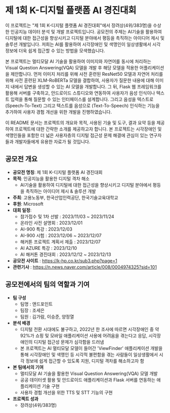 # 제 1회 K-디지털 플랫폼 AI 경진대회
이 프로젝트는 "제 1회 K-디지털 플랫폼 AI 경진대회"에서 장려상(4위/383명)을 수상한 인공지능 데이터 분석 및 개발 프로젝트입니다. 공모전의 주제는 AI기술을 활용하여 디지털에 대한 접근성을 향상시키고 디지털 분야에서 평등을 촉직하는 아이디어 제시 및 솔루션 개발입니다. 저희는 AI를 활용하여 시각장애인 및 색맹인이 일상생활에서 시각 정보에 더욱 쉽게 접근할 수 있는 방법을 모색했습니다.

본 프로젝트는 멀티모달 AI 기술을 활용하여 이미지와 자연어를 동시에 처리하는 Visual Question Answering(VQA) 모델을 개발 후 해당 모델을 적용한 어플리케이션을 제안합니다. 먼저 이미지 처리를 위해 사전 훈련된 ResNet50 모델과 자연어 처리를 위해 사전 훈련된 XLM-RoBERTa 모델을 결합하여, 사용자가 질문한 내용에 대해 이미지 내에서 답변을 생성할 수 있는 AI 모델을 개발합니다. 그 뒤, Flask 웹 프레임워크를 활용해 서버를 구축하고, 안드로이드 스튜디오와 연동하여 사용자가 음성 인식이나 텍스트 입력을 통해 질문할 수 있는 인터페이스를 설계합니다. 그리고 음성을 텍스트로 (Speech-To-Text) 그리고 텍스트를 음성으로 (Text-To-Speech) 인식하는 기능을 추가하여 사용자 경험 개선을 위한 개발을 진행하였습니다.

이 README 문서는 프로젝트의 개요와 목적, 사용된 기술 및 도구, 결과 요약 등을 제공하여 프로젝트에 대한 간략한 소개를 제공하고자 합니다. 본 프로젝트는 시각장애인 및 색맹인들을 포함한 더 넓은 사용자층의 디지털 접근성 문제 해결에 관심이 있는 연구자들과 개발자들에게 유용한 자료가 될 것입니다.

## 공모전 개요
  - <b>공모전 명칭</b>: 제 1회 K-디지털 플랫폼 AI 경진대회
  - <b>목적</b>: 인공지능을 활용한 디지털 격차 해소
    - AI기술을 활용하여 디지털에 대한 접근성을 향상시키고 디지털 분야에서 평등을 촉직하는 아이디어 제시 & 솔루션 개발
  - <b>주최</b>: 고용노동부, 한국산업인력공단, 한국기술교육대학교
  - <b>후원</b>: Microsoft 
  - <b>대회 일정</b>:
    - 참가접수 및 1차 선발 : 2023/11/03 ~ 2023/11/24
    - 온라인 사전 설명회 : 2023/12/01
    - AI-900 특강 : 2023/12/03
    - AI-900 시험 : 2023/12/06 ~ 2023/12/07
    - 해커톤 프로젝트 계획서 제출 : 2023/12/07
    - AI AZURE 특강 : 2023/12/10
    - AI 해커톤 경진대회 : 2023/12/12 ~ 2023/12/13
  - <b>공모전 사이트</b> : https://k-hp.co.kr/sub3.php?page=1
  - <b>관련기사</b> : https://n.news.naver.com/article/008/0004974325?sid=101

## 공모전에서의 팀의 역할과 기여
- <b>팀 구성</b>
  - 팀명 : 앤드포인트
  - 팀장 : 조세은
  - 팀원 : 김가람, 이승준, 양정열
- <b>분석 배경</b>
  - 디지털 전환 시대에도 불구하고, 2022년 한 조사에 따르면 시각장애인 중 약 92%가 쇼핑 및 모바일 애플리케이션 사용에 어려움을 겪는다고 응답, 시각장애인의 디지털 접근성 문제가 심각함을 드러냄
  - 본 프로젝트는 AI 멀티모달 모델이 들어간 'ViewFinder' 애플리케이션 개발을 통해 시각장애인 및 색맹인 등 시각적 불편함을 겪는 사람들이 일상생활에서 시각 정보에 쉽게 접근할 수 있도록 지원, 디지털 격차를 해소하고자 함
- <b>본 팀에서의 기여</b>
  - 멀티모달 AI 기술을 활용한 Visual Question Answering(VQA) 모델 개발
  - 공공 데이터셋 활용 및 안드로이드 애플리케이션과 Flask 서버를 연동하는 애플리케이션 기술 구현
  - 사용자 경험 개선을 위한 TTS 및 STT 기능의 구현
- <b>프로젝트 성과</b>
  - 장려상(4위/383명)
